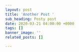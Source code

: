 ```yaml
---
layout: post
title: 'Another Post '
sub_heading: Posty post
date: 2020-03-21 04:00:00 +0000
tags: []
banner_image: ''
related_posts: []

---
```

